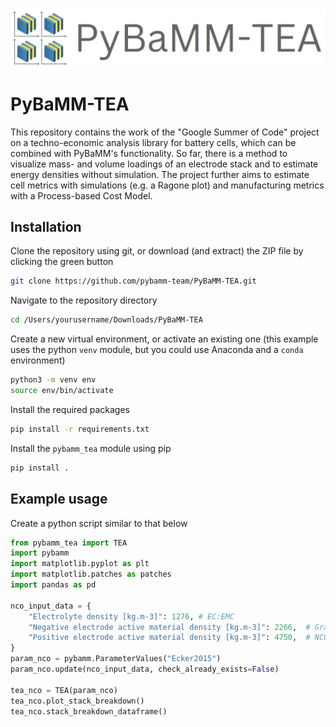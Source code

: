 #

![logo](https://raw.githubusercontent.com/pybamm-team/pybamm-tea/main/docs/pybamm_tea_logo.png)


# PyBaMM-TEA

This repository contains the work of the "Google Summer of Code" project on a techno-economic analysis library for battery cells, which can be combined with PyBaMM's functionality.
So far, there is a method to visualize mass- and volume loadings of an electrode stack and to estimate energy densities without simulation. The project further aims to estimate cell metrics with simulations (e.g. a Ragone plot) and manufacturing metrics with a Process-based Cost Model.


## Installation

Clone the repository using git, or download (and extract) the ZIP file by clicking the green button

```bash
git clone https://github.com/pybamm-team/PyBaMM-TEA.git
```

Navigate to the repository directory

```bash
cd /Users/yourusername/Downloads/PyBaMM-TEA
```

Create a new virtual environment, or activate an existing one (this example uses the python `venv` module, but you could use Anaconda and a `conda` environment)

```bash
python3 -m venv env
source env/bin/activate
```

Install the required packages
```bash
pip install -r requirements.txt
```

Install the `pybamm_tea` module using pip

```bash
pip install .
```

## Example usage

Create a python script similar to that below

```python
from pybamm_tea import TEA
import pybamm
import matplotlib.pyplot as plt
import matplotlib.patches as patches
import pandas as pd

nco_input_data = {
    "Electrolyte density [kg.m-3]": 1276, # EC:EMC
    "Negative electrode active material density [kg.m-3]": 2266,  # Graphite
    "Positive electrode active material density [kg.m-3]": 4750,  # NCO
}
param_nco = pybamm.ParameterValues("Ecker2015")
param_nco.update(nco_input_data, check_already_exists=False)

tea_nco = TEA(param_nco)
tea_nco.plot_stack_breakdown()
tea_nco.stack_breakdown_dataframe()
```